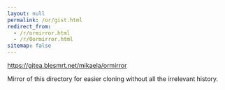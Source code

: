 ```yaml
---
layout: null
permalink: /or/gist.html
redirect_from:
  - /r/ormirror.html
  - /r/0ormirror.html
sitemap: false
---
```


https://gitea.blesmrt.net/mikaela/ormirror

Mirror of this directory for easier cloning without all the irrelevant
history.
